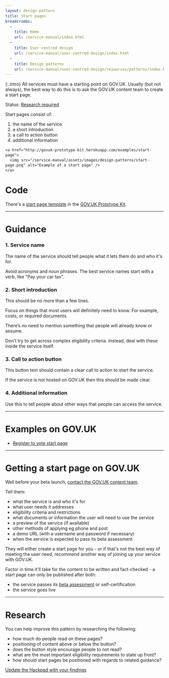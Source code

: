 ```yaml
---
layout: design-pattern
title: Start pages
breadcrumbs:
  -
    title: Home
    url: /service-manual/index.html
  -
    title: User-centred design
    url: /service-manual/user-centred-design/index.html
  -
    title: Design patterns
    url: /service-manual/user-centred-design/resources/patterns/index.html
---
```


{:.intro}
All services must have a starting point on GOV.UK. Usually (but not always), the best way to do this is to ask the GOV.UK content team to create a start page.

Status: [Research required](#research)


Start pages consist of:

1. the name of the service
2. a short introduction
3. a call to action button
4. additional information

<div class="example">
  <div class="inner-block">

    <a href="http://govuk-prototype-kit.herokuapp.com/examples/start-page">
      <img src="/service-manual/assets/images/design-patterns/start-page.png" alt="Example of a start page" />
    </a>

  </div>
</div>


# Code

There's a [start page template](http://govuk-prototype-kit.herokuapp.com/examples/start-page) in the [GOV.UK Prototype Kit](https://github.com/alphagov/govuk_prototype_kit).

---

# Guidance


### 1. Service name

The name of the service should tell people what it lets them do and who it's for.

Avoid acronyms and noun phrases. The best service names start with a verb, like "Pay your car tax".



### 2. Short introduction

This should be no more than a few lines.

Focus on things that most users will definitely need to know. For example, costs, or required documents.

There’s no need to mention something that people will already know or assume.

Don't try to get across complex eligibility criteria. Instead, deal with these inside the service itself.


### 3. Call to action button

This button text should contain a clear call to action to start the service.

If the service is not hosted on GOV.UK then this should be made clear.


### 4. Additional information

Use this to tell people about other ways that people can access the service.



---

# Examples on GOV.UK


* [Register to vote start page](https://www.gov.uk/register-to-vote)

---

# Getting a start page on GOV.UK 

Well before your beta launch, [contact the GOV.UK content team](https://support.production.alphagov.co.uk/new_feature_request/new).

Tell them:

+ what the service is and who it's for
+ what user needs it addresses
+ eligibility criteria and restrictions
+ what documents or information the user will need to use the service
+ a preview of the service (if available)
+ other methods of applying eg phone and post
+ a demo URL (with a username and password if necessary)
+ when the service is expected to pass its beta assessment

They will either create a start page for you - or if that's not the best way of meeting the user need, recommend another way of joining up your service with GOV.UK.

Factor in time it'll take for the content to be written and fact-checked -
a start page can only be published after both:

+ the service passes its [beta assessment](https://www.gov.uk/service-manual/phases/beta.html) or self-certification
+ the service goes live

---

# Research

You can help improve this pattern by researching the following:

- how much do people read on these pages?
- positioning of content above or below the button?
- does the button style encourage people to not read?
- what are the most important eligibility requirements to state up front?
- how should start pages be positioned with regards to related guidance?


[Update the Hackpad with your findings](https://designpatterns.hackpad.com/Transaction-start-pages-8fitVQYufJX)


